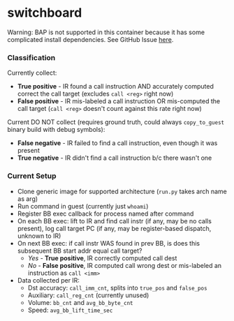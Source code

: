 # switchboard

Warning: BAP is not supported in this container because it has some complicated install dependencies. See GitHub Issue [here](https://github.com/BinaryAnalysisPlatform/bap-python/issues/17).

### Classification

Currently collect:

* **True positive** - IR found a call instruction AND accurately computed correct the call target (excludes `call <reg>` right now)
* **False positive** - IR mis-labeled a call instruction OR mis-computed the call target (`call <reg>` doesn't count against this rate right now)

Current DO NOT collect (requires ground truth, could always `copy_to_guest` binary build with debug symbols):

* **False negative** - IR failed to find a call instruction, even though it was present
* **True negative** - IR didn't find a call instruction b/c there wasn't one

### Current Setup

* Clone generic image for supported architecture (`run.py` takes arch name as arg)
* Run command in guest (currently just `whoami`)
* Register BB exec callback for process named after command
* On each BB exec: lift to IR and find call instr (if any, may be no calls present), log call target PC (if any, may be register-based dispatch, unknown to IR)
* On next BB exec: if call instr WAS found in prev BB, is does this subsequent BB start addr equal call target?
    * *Yes* - **True positive**, IR correctly computed call dest
    * *No* - **False positive**, IR computed call wrong dest or mis-labeled an instruction as `call <imm>`
* Data collected per IR:
    * Dst accuracy: `call_imm_cnt`, splits into `true_pos` and `false_pos`
    * Auxiliary: `call_reg_cnt` (currently unused)
    * Volume: `bb_cnt` and `avg_bb_byte_cnt`
    * Speed: `avg_bb_lift_time_sec`
